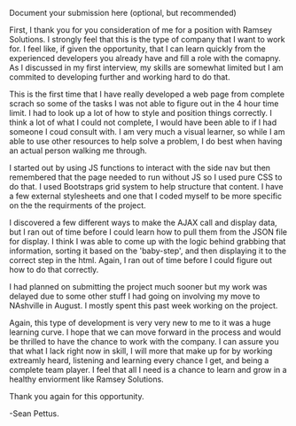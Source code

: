 Document your submission here (optional, but recommended)

First, I thank you for you consideration of me for a position with Ramsey Solutions. I strongly feel that this is the type of company that I want to work for. I feel like, if given the opportunity, that I can learn quickly from the experienced developers you already have and fill a role with the comapny. As I discussed in my first interview, my skills are somewhat limited but I am commited to developing further and working hard to do that. 

This is the first time that I have really developed a web page from complete scrach so some of the tasks I was not able to figure out in the 4 hour time limit. I had to look up a lot of how to style and position things correctly. I think a lot of what I could not complete, I would have been able to if I had someone I coud consult with. I am very much a visual learner, so while I am able to use other resources to help solve a problem, I do best when having an actual person walking me through. 

I started out by using JS functions to interact with the side nav but then remembered that the page needed to run without JS so I used pure CSS to do that. I used Bootstraps grid system to help structure that content. I have a few external stylesheets and one that I coded myself to be more specific on the the requirments of the project. 

I discovered a few different ways to make the AJAX call and display data, but I ran out of time before I could learn how to pull them from the JSON file for display. I think I was able to come up with the logic behind grabbing that information, sorting it based on the 'baby-step', and then displaying it to the correct step in the html. Again, I ran out of time before I could figure out how to do that correctly. 

I had planned on submitting the project much sooner but my work was delayed due to some other stuff I had going on involving my move to NAshville in August. I mostly spent this past week working on the project. 

Again, this type of development is very very new to me to it was a huge learning curve. I hope that we can move forward in the process and would be thrilled to have the chance to work with the company. I can assure you that what I lack right now in skill, I will more that make up for by working extreamly heard, listening and learning every chance I get, and being a complete team player. I feel that all I need is a chance to learn and grow in a healthy enviorment like Ramsey Solutions. 

 Thank you again for this opportunity.
 
 -Sean Pettus.
